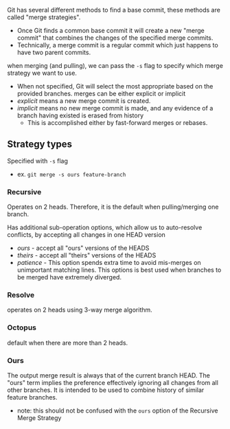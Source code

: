 
Git has several different methods to find a base commit, these methods are called "merge strategies".
- Once Git finds a common base commit it will create a new "merge commit" that combines the changes of the specified merge commits.
- Technically, a merge commit is a regular commit which just happens to have two parent commits.

when merging (and pulling), we can pass the `-s` flag to specify which merge strategy we want to use.
- When not specified, Git will select the most appropriate based on the provided branches.
merges can be either explicit or implicit
- *explicit* means a new merge commit is created.
- *implicit* means no new merge commit is made, and any evidence of a branch having existed is erased from history
	- This is accomplished either by fast-forward merges or rebases.

## Strategy types
Specified with `-s` flag
- ex. `git merge -s ours feature-branch`

### Recursive
Operates on 2 heads. Therefore, it is the default when pulling/merging one branch.

Has additional sub-operation options, which allow us to auto-resolve conflicts, by accepting all changes in one HEAD version
- *ours* - accept all "ours" versions of the HEADS
- *theirs* - accept all "theirs" versions of the HEADS
- *patience* - This option spends extra time to avoid mis-merges on unimportant matching lines. This options is best used when branches to be merged have extremely diverged.

### Resolve
operates on 2 heads using 3-way merge algorithm.

### Octopus
default when there are more than 2 heads.

### Ours
The output merge result is always that of the current branch HEAD. The "ours" term implies the preference effectively ignoring all changes from all other branches. It is intended to be used to combine history of similar feature branches.
- note: this should not be confused with the `ours` option of the Recursive Merge Strategy
